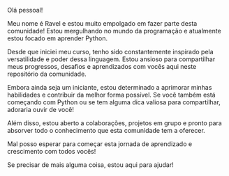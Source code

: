 Olá pessoal!

Meu nome é Ravel e estou muito empolgado em fazer parte desta comunidade! Estou mergulhando no mundo da programação e atualmente estou focado em aprender Python.

Desde que iniciei meu curso, tenho sido constantemente inspirado pela versatilidade e poder dessa linguagem. Estou ansioso para compartilhar meus progressos, desafios e aprendizados com vocês aqui neste repositório da comunidade.

Embora ainda seja um iniciante, estou determinado a aprimorar minhas habilidades e contribuir da melhor forma possível. Se você também está começando com Python ou se tem alguma dica valiosa para compartilhar, adoraria ouvir de você!

Além disso, estou aberto a colaborações, projetos em grupo e pronto para absorver todo o conhecimento que esta comunidade tem a oferecer.

Mal posso esperar para começar esta jornada de aprendizado e crescimento com todos vocês!

Se precisar de mais alguma coisa, estou aqui para ajudar!